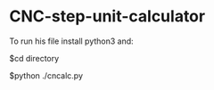 # CNC-step-unit-calculator

To run his file install python3 and:

$cd directory

$python ./cncalc.py
